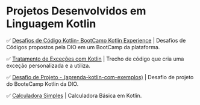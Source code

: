 # Projetos Desenvolvidos em Linguagem Kotlin

✅ [Desafios de Código Kotlin- BootCamp Kotlin Experience](https://github.com/Carlos-CGS/ProjetosKotlin/blob/main/Desafio-de-Codigo-BootCamp-KotlinExperience/README.md) | Desafios de Códigos propostos pela DIO em um BootCamp da plataforma.

✅ [Tratamento de Exceções com Kotlin](https://github.com/Carlos-CGS/ProjetosKotlin/tree/main/Tratamento-Excecao-Kotlin) | Trecho de código que cria uma exceção personalizada e a utiliza.

✅ [Desafio de Projeto - (aprenda-kotlin-com-exemplos)](https://github.com/Carlos-CGS/ProjetosKotlin/tree/main/aprenda-kotlin-com-exemplos-lab-main) | Desafio de projeto do BooteCamp Kotlin da DIO.

✅ [Calculadora Simples](https://github.com/Carlos-CGS/ProjetosKotlin/tree/main/calculadora_simples_Kotlin-main) | Calculadora Básica em Kotlin. 
  


